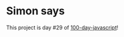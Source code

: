 # Simon says
This project is day #29 of <a href="https://github.com/grigoryan-m/100-day-javascript">100-day-javascript</a>!
